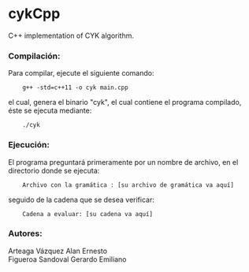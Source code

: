 # cykCpp
C++ implementation of CYK algorithm.

### Compilación:
Para compilar, ejecute el siguiente comando:
```
    g++ -std=c++11 -o cyk main.cpp
```
el cual, genera el binario "cyk", el cual contiene el programa compilado,
éste se ejecuta mediante:
```
    ./cyk
```

### Ejecución:
El programa preguntará primeramente por un nombre de archivo, en el directorio donde se ejecuta:
```
    Archivo con la gramática : [su archivo de gramática va aquí]
```
seguido de la cadena que se desea verificar:
```
    Cadena a evaluar: [su cadena va aquí]
```

### Autores:
Arteaga Vázquez Alan Ernesto\
Figueroa Sandoval Gerardo Emiliano
